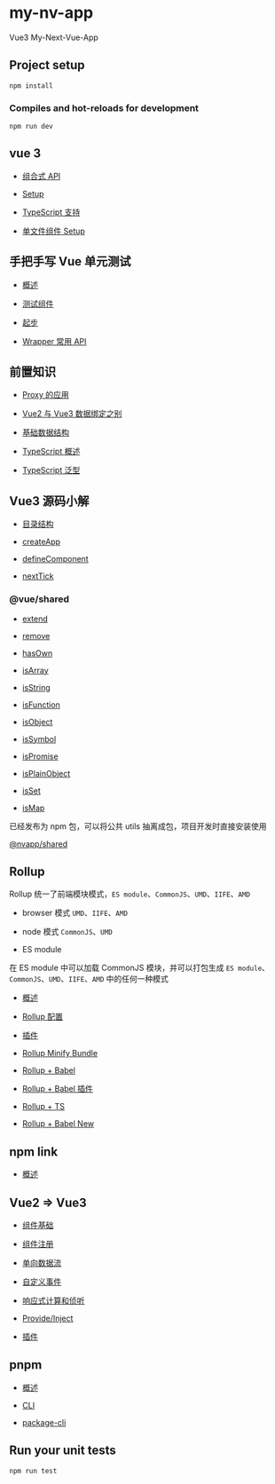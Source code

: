 # my-nv-app

Vue3 My-Next-Vue-App

## Project setup

```
npm install
```

### Compiles and hot-reloads for development

```
npm run dev
```

## vue 3

- [组合式 API](./docs/vue3/composition-api.md)

- [Setup](./docs/vue3/setup.md)

- [TypeScript 支持](./docs/vue3/vue-ts.md)

- [单文件组件 Setup](./docs/vue3/script-setup.md)

## 手把手写 Vue 单元测试

- [概述](./docs/test-unit/overview.md)

- [测试组件](./docs/test-unit/component-test.md)

- [起步](./docs/test-unit/start.md)

- [Wrapper 常用 API](./docs/test-unit/wrapper-api.md)

## 前置知识

- [Proxy 的应用](./package/start/docs/Proxy.md)

- [Vue2 与 Vue3 数据绑定之别](./package/start/docs/to-proxy.md)

- [基础数据结构](./package/start/docs/unit.md)

- [TypeScript 概述](./package/start-ts/docs/overview.md)

- [TypeScript 泛型](./package/start-ts/docs/genericity.md)

## Vue3 源码小解

- [目录结构](./package/vue-back/overview.md)

- [createApp](./package/vue-back/createApp.md)

- [defineComponent](./package/vue-back/defineComponent.md)

- [nextTick](./package/vue-back/nextTick.md)

### @vue/shared

- [extend](./package/shared/src/index.ts)

- [remove](./package/shared/src/index.ts)

- [hasOwn](./package/shared/src/index.ts)

- [isArray](./package/shared/src/index.ts)

- [isString](./package/shared/src/index.ts)

- [isFunction](./package/shared/src/index.ts)

- [isObject](./package/shared/src/index.ts)

- [isSymbol](./package/shared/src/index.ts)

- [isPromise](./package/shared/src/index.ts)

- [isPlainObject](./package/shared/src/index.ts)

- [isSet](./package/shared/src/index.ts)

- [isMap](./package/shared/src/index.ts)

已经发布为 npm 包，可以将公共 utils 抽离成包，项目开发时直接安装使用

[@nvapp/shared](https://www.npmjs.com/package/@nvapp/shared)

## Rollup

Rollup 统一了前端模块模式，`ES module`、`CommonJS`、`UMD`、`IIFE`、`AMD`

- browser 模式 `UMD`、`IIFE`、`AMD`

- node 模式 `CommonJS`、`UMD`

- ES module

在 ES module 中可以加载 CommonJS 模块，并可以打包生成 `ES module`、`CommonJS`、`UMD`、`IIFE`、`AMD` 中的任何一种模式

- [概述](./package/start-roll/docs/overview.md)

- [Rollup 配置](./package/start-roll/docs/config.md)

- [插件](./package/start-roll/docs/plugin-config.md)

- [Rollup Minify Bundle](./package/start-roll/docs/bundle-mini.md)

- [Rollup + Babel](./package/rollup-babel/docs/overview.md)

- [Rollup + Babel 插件](./package/rollup-babel/docs/plugin.md)

- [Rollup + TS](./package/rollup-typescript/docs/overview.md)

- [Rollup + Babel New](./package/shared-use/docs/overview.md)

## npm link

- [概述](./package/shared-use/docs/link.md)

## Vue2 => Vue3

- [组件基础](./docs/v2to3/component-basics.md)

- [组件注册](./docs/v2to3/component-registration.md)

- [单向数据流](./docs/v2to3/props.md)

- [自定义事件](./docs/v2to3/events.md)

- [响应式计算和侦听](./docs/v2to3/reactivity-compute-watchers.md)

- [Provide/Inject](./docs/v2to3/provide-inject.md)

- [插件](./docs/v2to3/plugins.md)

## pnpm

- [概述](./docs/pnpm/overview.md)

- [CLI](./docs/pnpm/cli.md)

- [package-cli](./docs/pnpm/package.md)

## Run your unit tests

```
npm run test
```
